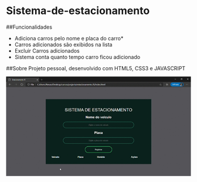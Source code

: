 # Sistema-de-estacionamento
##Funcionalidades
* Adiciona carros pelo nome e placa do carro*
* Carros adicionados são exibidos na lista
* Excluir Carros adicionados
* Sistema conta quanto tempo carro ficou adicionado

##Sobre
Projeto pessoal, desenvolvido com HTML5, CSS3 e JAVASCRIPT

![Estacionamento](https://github.com/Olvrenan/Sistema-de-estacionamento/blob/master/capturas/Estacionamento.gif)
